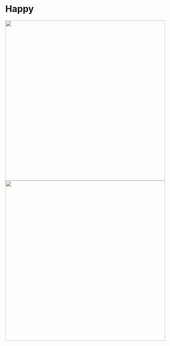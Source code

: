 # Happy

<img align="center" src="https://github.com/NicolasMorenoAlves/Happy/blob/main/server/uploads/landingPage.png" height="500px"/> 
</br>
<img align="center" src="https://github.com/NicolasMorenoAlves/Happy/blob/main/server/uploads/orfanatosMAPA.png" height="500px"/>
